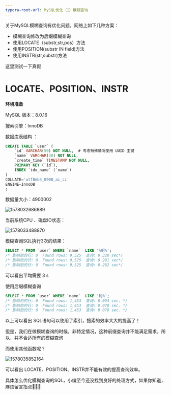 ```yaml
---
typora-root-url: MySQL优化（1）模糊查询
---
```


关于MySQL模糊查询有优化问题，网络上如下几种方案：

* 模糊查询修改为后缀模糊查询
* 使用LOCATE（substr,str,pos）方法
* 使用POSITION(substr IN field)方法
* 使用INSTR(str,substr)方法

这里测试一下真假 



# LOCATE、POSITION、INSTR

**环境准备**

MySQL 版本：8.0.16

搜索引擎：InnoDB

数据库表结构 ：

```sql
CREATE TABLE `user` (
	`id` VARCHAR(50) NOT NULL,  # 考虑特殊情况使用 UUID 主键
	`name` VARCHAR(30) NOT NULL,
	`create_time` TIMESTAMP NOT NULL,
	PRIMARY KEY (`id`),
	INDEX `idx_name` (`name`)
)
COLLATE='utf8mb4_0900_ai_ci'
ENGINE=InnoDB
;
```

数据量大小：4900002

![1578032686889](数据量大小.png)

当前系统CPU 、磁盘IO状态：

![1578033488870](/1578033488870.png)



模糊查询SQL执行3次的结果：

```sql
SELECT * FROM `user` WHERE `name`  LIKE '%躬%';
/* 影响到的行: 0  Found rows: 9,525  查询: 0.328 sec*/
/* 影响到的行: 0  Found rows: 9,525  查询: 0.281 sec*/
/* 影响到的行: 0  Found rows: 9,525  查询: 0.282 sec*/
```

可以看出平均需要 3 s



使用后缀模糊查询

```sql
SELECT * FROM `user` WHERE `name`  LIKE '躬%';
/* 影响到的行: 0  Found rows: 1,453  查询: 0.094 sec. */
/* 影响到的行: 0  Found rows: 1,453  查询: 0.078 sec. */
/* 影响到的行: 0  Found rows: 1,453  查询: 0.079 sec. */
```

以上可以看出 SQL语句可以使用了索引，搜索的效率大大的提高了！

但是，我们在做模糊查询的时候，非特定情况，这种前缀查询并不能满足需求，所以，并不合适所有的模糊查询



而使用其他函数呢？

![1578035852164](1578035852164.png)



可以看出 LOCATE、POSITION、INSTR并不能有效的提高查询效率。



具体怎么优化模糊查询的SQL，小编至今还没找到良好的处理方式，如果你知道，麻烦留言指点:pray::pray::pray: